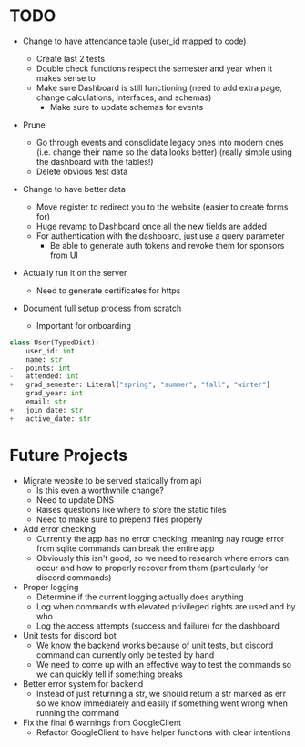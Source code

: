 # TODO

-   Change to have attendance table (user_id mapped to code)

    -   Create last 2 tests
    -   Double check functions respect the semester and year when it makes sense to
    -   Make sure Dashboard is still functioning (need to add extra page, change calculations, interfaces, and schemas)
        -   Make sure to update schemas for events

-   Prune

    -   Go through events and consolidate legacy ones into modern ones (i.e. change their name so the data looks better) (really simple using the dashboard with the tables!)
    -   Delete obvious test data

-   Change to have better data

    -   Move register to redirect you to the website (easier to create forms for)
    -   Huge revamp to Dashboard once all the new fields are added
    -   For authentication with the dashboard, just use a query parameter
        -   Be able to generate auth tokens and revoke them for sponsors from UI

-   Actually run it on the server
    -   Need to generate certificates for https
-   Document full setup process from scratch
    -   Important for onboarding

```python
class User(TypedDict):
    user_id: int
    name: str
-   points: int
-   attended: int
+   grad_semester: Literal["spring", "summer", "fall", "winter"]
    grad_year: int
    email: str
+   join_date: str
+   active_date: str
```

# Future Projects

-   Migrate website to be served statically from api
    -   Is this even a worthwhile change?
    -   Need to update DNS
    -   Raises questions like where to store the static files
    -   Need to make sure to prepend files properly
-   Add error checking
    -   Currently the app has no error checking, meaning nay rouge error from sqlite commands can break the entire app
    -   Obviously this isn't good, so we need to research where errors can occur and how to properly recover from them (particularly for discord commands)
-   Proper logging
    -   Determine if the current logging actually does anything
    -   Log when commands with elevated privileged rights are used and by who
    -   Log the access attempts (success and failure) for the dashboard
-   Unit tests for discord bot
    -   We know the backend works because of unit tests, but discord command can currently only be tested by hand
    -   We need to come up with an effective way to test the commands so we can quickly tell if something breaks
-   Better error system for backend
    -   Instead of just returning a str, we should return a str marked as err so we know immediately and easily if something went wrong when running the command
-   Fix the final 6 warnings from GoogleClient
    -   Refactor GoogleClient to have helper functions with clear intentions
